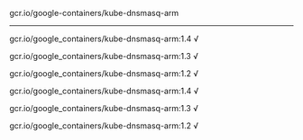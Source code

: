 gcr.io/google-containers/kube-dnsmasq-arm 

----
gcr.io/google_containers/kube-dnsmasq-arm:1.4 √

gcr.io/google_containers/kube-dnsmasq-arm:1.3 √

gcr.io/google_containers/kube-dnsmasq-arm:1.2 √

gcr.io/google_containers/kube-dnsmasq-arm:1.4 √

gcr.io/google_containers/kube-dnsmasq-arm:1.3 √

gcr.io/google_containers/kube-dnsmasq-arm:1.2 √

